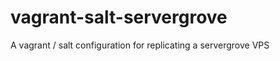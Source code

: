 vagrant-salt-servergrove
========================

A vagrant / salt configuration for replicating a servergrove VPS
